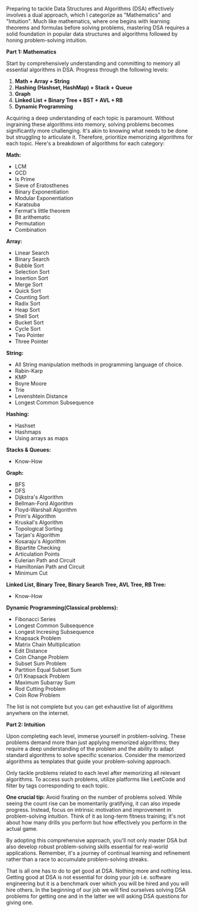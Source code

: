 <!--
.. title: Simple path to get good in DSA
.. slug: simple-path-to-get-good-in-dsa
.. date: 2024-03-02 16:54:23 UTC+05:30
.. tags: programming, career
.. category: 
.. link: 
.. description: Simple path to get good at solving Data Structure and Algorithm problems. 
.. type: text
-->

Preparing to tackle Data Structures and Algorithms (DSA) effectively involves a dual approach, which I categorize as "Mathematics" and "Intuition". Much like mathematics, where one begins with learning theorems and formulas before solving problems, mastering DSA requires a solid foundation in popular data structures and algorithms followed by honing problem-solving intuition.

**Part 1: Mathematics**

Start by comprehensively understanding and committing to memory all essential algorithms in DSA. Progress through the following levels:

1. **Math + Array + String**
2. **Hashing (Hashset, HashMap) + Stack + Queue**
3. **Graph**
4. **Linked List + Binary Tree + BST + AVL + RB**
5. **Dynamic Programming**

Acquiring a deep understanding of each topic is paramount. Without ingraining these algorithms into memory, solving problems becomes significantly more challenging. It's akin to knowing what needs to be done but struggling to articulate it. Therefore, prioritize memorizing algorithms for each topic. Here's a breakdown of algorithms for each category:

**Math:**
- LCM
- GCD
- Is Prime
- Sieve of Eratosthenes
- Binary Exponentiation
- Modular Exponentiation
- Karatsuba
- Fermat's little theorem
- Bit arithematic
- Permutation
- Combination

**Array:**
- Linear Search
- Binary Search
- Bubble Sort
- Selection Sort
- Insertion Sort
- Merge Sort
- Quick Sort
- Counting Sort
- Radix Sort
- Heap Sort
- Shell Sort
- Bucket Sort
- Cycle Sort
- Two Pointer
- Three Pointer

**String:**
- All String manipulation methods in programming language of choice.
- Rabin-Karp
- KMP
- Boyre Moore
- Trie
- Levenshtein Distance
- Longest Common Subsequence

**Hashing:**
- Hashset
- Hashmaps
- Using arrays as maps

**Stacks & Queues:**
- Know-How

**Graph:**
- BFS
- DFS
- Dijkstra's Algorithm
- Bellman-Ford Algorithm
- Floyd-Warshall Algorithm
- Prim's Algorithm
- Kruskal's Algorithm
- Topological Sorting
- Tarjan's Algorithm
- Kosaraju's Algorithm
- Bipartite Checking
- Articulation Points
- Eulerian Path and Circuit
- Hamiltonian Path and Circuit
- Minimum Cut

**Linked List, Binary Tree, Binary Search Tree, AVL Tree, RB Tree:**
- Know-How

**Dynamic Programming(Classical problems):**
- Fibonacci Series
- Longest Common Subsequence
- Longest Incresing Subsequence
- Knapsack Problem
- Matrix Chain Multiplication
- Edit Distance
- Coin Change Problem
- Subset Sum Problem
- Partition Equal Subset Sum
- 0/1 Knapsack Problem
- Maximum Subarray Sum
- Rod Cutting Problem
- Coin Row Problem

The list is not complete but you can get exhaustive list of algorithms anywhere on the internet. 

**Part 2: Intuition**

Upon completing each level, immerse yourself in problem-solving. These problems demand more than just applying memorized algorithms; they require a deep understanding of the problem and the ability to adapt standard algorithms to solve specific scenarios. Consider the memorized algorithms as templates that guide your problem-solving approach.

Only tackle problems related to each level after memorizing all relevant algorithms. To access such problems, utilize platforms like LeetCode and filter by tags corresponding to each topic.

**One crucial tip:** Avoid fixating on the number of problems solved. While seeing the count rise can be momentarily gratifying, it can also impede progress. Instead, focus on intrinsic motivation and improvement in problem-solving intuition. Think of it as long-term fitness training; it's not about how many drills you perform but how effectively you perform in the actual game.

By adopting this comprehensive approach, you'll not only master DSA but also develop robust problem-solving skills essential for real-world applications. Remember, it's a journey of continual learning and refinement rather than a race to accumulate problem-solving streaks.

That is all one has to do to get good at DSA. Nothing more and nothing less. Getting good at DSA is not essential for doing your job i.e. software engineering but it is a benchmark over which you will be hired and you will hire others. In the beginning of our job we will find ourselves solving DSA problems for getting one and in the latter we will asking DSA questions for giving one.

